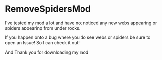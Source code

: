 # RemoveSpidersMod

I've tested my mod a lot and have not noticed any new webs appearing or spiders appearing from under rocks.

If you happen onto a bug where you do see webs or spiders be sure to open an Issue!
So I can check it out!

And Thank you for downloading my mod
